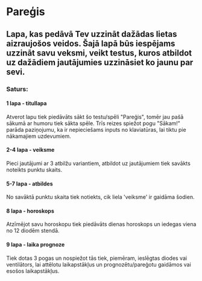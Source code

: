 # Pareģis
## Lapa, kas pedāvā Tev uzzināt dažādas lietas aizraujošos veidos. Šajā lapā būs iespējams uzzināt savu veksmi, veikt testus, kuros atbildot uz dažādiem jautājumies uzzināsiet ko jaunu par sevi.
### Saturs:
#### 1 lapa - titullapa 
Atverot lapu tiek piedāvāts sākt šo testu/spēli "Pareģis", tomēr jau pašā sākumā ar humoru tiek sākta spēle. Trīs reizes spiežot pogu "Sākam!" parāda paziņojumu, ka ir nepieciešams inputs no klaviatūras, lai tiktu pie nākamajiem uzdevumiem.

#### 2-4 lapa - veiksme
Pieci jautājumi ar 3 atbilžu variantiem, atbildot uz jautājumiem tiek savākts noteikts punktu skaits. 

#### 5-7 lapa - atbildes
No savāktā punktu skaita tiek notiekts, cik liela 'veiksme' ir gaidāma šodien. 

#### 8 lapa - horoskops
Atzīmējot savu horoskopu tiek piedāvāts dienas horoskops un iedegas viena no 12 diodēm stendā.

#### 9 lapa - laika prognoze
Tiek dotas 3 pogas un nospiežot tās tiek, piemēram, ieslēgtas diodes vai ventilātors, lai attēlotu laikapstākļus un prognozētu/pareģotu gaidāmos vai esošos laikapstākļus. 

